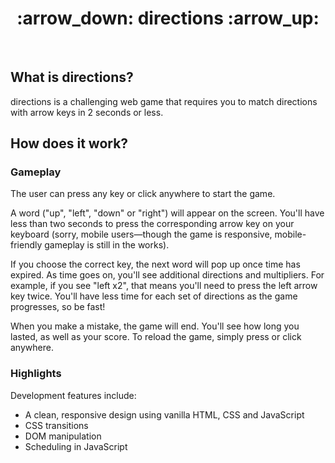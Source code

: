 <div align="center">
  <h1>:arrow_down: directions :arrow_up:</h1>
</div>
<br>

## What is directions?

directions is a challenging web game that requires you to match directions with arrow keys in 2 seconds or less.

## How does it work?

### Gameplay

The user can press any key or click anywhere to start the game.

A word ("up", "left", "down" or "right") will appear on the screen. You'll have less than two seconds to press the corresponding arrow key on your keyboard (sorry, mobile users—though the game is responsive, mobile-friendly gameplay is still in the works).

If you choose the correct key, the next word will pop up once time has expired. As time goes on, you'll see additional directions and multipliers. For example, if you see "left x2", that means you'll need to press the left arrow key twice. You'll have less time for each set of directions as the game progresses, so be fast!

When you make a mistake, the game will end. You'll see how long you lasted, as well as your score. To reload the game, simply press or click anywhere.

### Highlights

Development features include:
* A clean, responsive design using vanilla HTML, CSS and JavaScript
* CSS transitions
* DOM manipulation
* Scheduling in JavaScript
